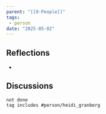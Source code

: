 ```yaml
---
parent: "[[0-People]]"
tags:
 - person
date: "2025-05-02"
---
```

## Reflections
* 
## Discussions
```tasks
not done
tag includes #person/heidi_granberg
```
